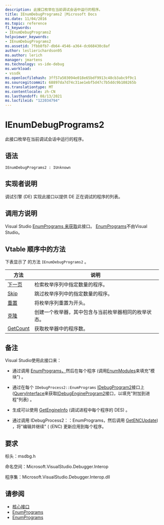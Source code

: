 ```yaml
---
description: 此接口枚举在当前调试会话中运行的程序。
title: IEnumDebugPrograms2 |Microsoft Docs
ms.date: 11/04/2016
ms.topic: reference
f1_keywords:
- IEnumDebugPrograms2
helpviewer_keywords:
- IEnumDebugPrograms2
ms.assetid: 7fbb8fb7-db64-4546-a364-dc668430c8af
author: leslierichardson95
ms.author: lerich
manager: jmartens
ms.technology: vs-ide-debug
ms.workload:
- vssdk
ms.openlocfilehash: 3ff57a503094e018e65bdf9913c48cb3abc9f9c1
ms.sourcegitcommit: 68897da7d74c31ae1ebf5d47c7b5ddc9b108265b
ms.translationtype: MT
ms.contentlocale: zh-CN
ms.lasthandoff: 08/13/2021
ms.locfileid: "122034794"
---
```

# <a name="ienumdebugprograms2"></a>IEnumDebugPrograms2
此接口枚举在当前调试会话中运行的程序。

## <a name="syntax"></a>语法

```
IEnumDebugPrograms2 : IUnknown
```

## <a name="notes-for-implementers"></a>实现者说明
 调试引擎 (DE) 实现此接口以提供 DE 正在调试的程序的列表。

## <a name="notes-for-callers"></a>调用方说明
 Visual Studio [EnumPrograms 来获取](../../../extensibility/debugger/reference/idebugprocess2-enumprograms.md)此接口。 [EnumPrograms](../../../extensibility/debugger/reference/idebugengine2-enumprograms.md)不由Visual Studio。

## <a name="methods-in-vtable-order"></a>Vtable 顺序中的方法
 下表显示了 的方法 `IEnumDebugPrograms2` 。

|方法|说明|
|------------|-----------------|
|[下一页](../../../extensibility/debugger/reference/ienumdebugprograms2-next.md)|检索枚举序列中指定数量的程序。|
|[Skip](../../../extensibility/debugger/reference/ienumdebugprograms2-skip.md)|跳过枚举序列中的指定数量的程序。|
|[重置](../../../extensibility/debugger/reference/ienumdebugprograms2-reset.md)|将枚举序列重置为开头。|
|[克隆](../../../extensibility/debugger/reference/ienumdebugprograms2-clone.md)|创建一个枚举器，其中包含与当前枚举器相同的枚举状态。|
|[GetCount](../../../extensibility/debugger/reference/ienumdebugprograms2-getcount.md)|获取枚举器中的程序数。|

## <a name="remarks"></a>备注
 Visual Studio使用此接口来：

- 通过调用 [EnumPrograms，](../../../extensibility/debugger/reference/idebugprocess2-enumprograms.md)然后在每个程序 (调用[EnumModules](../../../extensibility/debugger/reference/idebugprogram2-enummodules.md)来填充"模块") 。

- 通过在每个 `IDebugProcess2::EnumPrograms` [IDebugProgram2](../../../extensibility/debugger/reference/idebugprogram2.md)接口上 ([QueryInterface](/cpp/atl/queryinterface)来获取[IDebugEngineProgram2](../../../extensibility/debugger/reference/idebugengineprogram2.md)接口，以填充"附加到进程"列表) 。

- 生成可以使用 [GetEngineInfo](../../../extensibility/debugger/reference/idebugprogram2-getengineinfo.md) (调试进程中每个程序的 DES) 。

- 通过调用 IDebugProcess2：：EnumPrograms，然后调用 [GetENCUpdate](../../../extensibility/debugger/reference/idebugprogram2-getencupdate.md)) ，将"编辑并继续" ( (ENC) 更新应用到每个程序。

## <a name="requirements"></a>要求
 标头：msdbg.h

 命名空间：Microsoft.VisualStudio.Debugger.Interop

 程序集：Microsoft.VisualStudio.Debugger.Interop.dll

## <a name="see-also"></a>请参阅
- [核心接口](../../../extensibility/debugger/reference/core-interfaces.md)
- [EnumPrograms](../../../extensibility/debugger/reference/idebugengine2-enumprograms.md)
- [EnumPrograms](../../../extensibility/debugger/reference/idebugprocess2-enumprograms.md)
